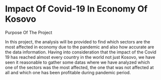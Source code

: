 # Impact Of Covid-19 In Economy Of Kosovo

Purpose Of The Project

In this project, the analysis will be provided to find which sectors are the most affected in economy  due to the pandemic and also how accurate are the data information. Having into consideration that the impact of the Covid 19 has reached almost every country in the world not just Kosovo, we have seen it reasonable to gather some datas where we have analyzed which one of the sectors was the most affected, the one that was not affected at all and which one has been profitable during pandemic period. 



